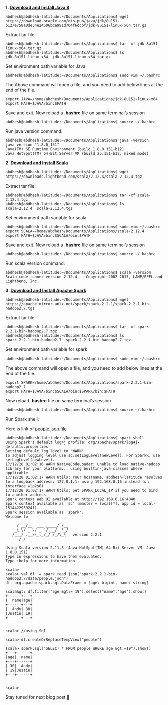 **1. <a href="http://www.oracle.com/technetwork/java/javase/downloads/index.html" target="_blank" rel="noopener">Download and Install Java 8</a>**

```text
abdhesh@abdhesh-latitude:~/Documents/Applications$ wget https://download.oracle.com/otn-pub/java/jdk/8u151-b12/e758a0de34e24606bca991d704f6dcbf/jdk-8u151-linux-x64.tar.gz
```


Extract tar file:

```text
abdhesh@abdhesh-latitude:~/Documents/Applications$ tar -xf jdk-8u151-linux-x64.tar.gz 
abdhesh@abdhesh-latitude:~/Documents/Applications$ ls
jdk-8u151-linux-x64  jdk-8u151-linux-x64.tar.gz
```

Set environment path variable for Java

```text
abdhesh@abdhesh-latitude:~/Documents/Applications$ sudo vim ~/.bashrc
```

The Above command will open a file, and you need to add below lines at the end of the file.

```text
export JAVA=/home/abdhesh/Documents/Applications/jdk-8u151-linux-x64
export PATH=$JAVA/bin:$PATH
```

Save and exit. Now reload a **.bashrc** file on same terminal&#8217;s session

```text
abdhesh@abdhesh-latitude:~/Documents/Applications$ source ~/.bashrc 
```

Run java version command:

```text
abdhesh@abdhesh-latitude:~/Documents/Applications$ java -version
java version "1.8.0_151"
Java(TM) SE Runtime Environment (build 1.8.0_151-b12)
Java HotSpot(TM) 64-Bit Server VM (build 25.151-b12, mixed mode)
```

**2. <a href="https://www.scala-lang.org/download/" target="_blank" rel="noopener">Download and Install Scala</a>**

```text
abdhesh@abdhesh-latitude:~/Documents/Applications$ wget https://downloads.lightbend.com/scala/2.12.4/scala-2.12.4.tgz
```

Extract tar file:

```text
abdhesh@abdhesh-latitude:~/Documents/Applications$ tar -xf scala-2.12.4.tgz 
abdhesh@abdhesh-latitude:~/Documents/Applications$ ls
scala-2.12.4  scala-2.12.4.tgz
```

Set environment path variable for scala

```
abdhesh@abdhesh-latitude:~/Documents/Applications$ sudo vim ~/.bashrc
export SCALA=/home/abdhesh/Documents/Applications/scala-2.12.4
export PATH=$JAVA/bin:$SCALA/bin:$PATH
```

Save and exit. Now reload a **.bashrc** file on same terminal&#8217;s session

```
abdhesh@abdhesh-latitude:~/Documents/Applications$ source ~/.bashrc 
```

Run scala version command:

```
abdhesh@abdhesh-latitude:~/Documents/Applications$ scala -version
Scala code runner version 2.12.4 -- Copyright 2002-2017, LAMP/EPFL and Lightbend, Inc.
```

**3. <a href="https://spark.apache.org/downloads.html" target="_blank" rel="noopener">Download and Install Apache Spark</a>**

```
abdhesh@abdhesh-latitude:~/Documents/Applications$ wget https://apache.mirror.anlx.net/spark/spark-2.2.1/spark-2.2.1-bin-hadoop2.7.tgz
```

Extract tar file:

```
abdhesh@abdhesh-latitude:~/Documents/Applications$ tar -xf spark-2.2.1-bin-hadoop2.7.tgz 
abdhesh@abdhesh-latitude:~/Documents/Applications$ ls
spark-2.2.1-bin-hadoop2.7  spark-2.2.1-bin-hadoop2.7.tgz
```

Set environment path variable for spark

```
abdhesh@abdhesh-latitude:~/Documents/Applications$ sudo vim ~/.bashrc
```

The above command will open a file, and you need to add below lines at the end of the file.

```
export SPARK=/home/abdhesh/Documents/Applications/spark-2.2.1-bin-hadoop2.7
export PATH=$JAVA/bin:$SCALA/bin:$SPARK/bin:$PATH
```

Now reload **.bashrc** file on same terminal&#8217;s session

```
abdhesh@abdhesh-latitude:~/Documents/Applications$ source ~/.bashrc 
```

Run Spark shell:

Here is link of <a href="https://github.com/apache/spark/blob/master/examples/src/main/resources/people.json" target="_blank" rel="noopener">people.json file</a>

```
abdhesh@abdhesh-latitude:~/Documents/Applications$ spark-shell 
Using Spark's default log4j profile: org/apache/spark/log4j-defaults.properties
Setting default log level to "WARN".
To adjust logging level use sc.setLogLevel(newLevel). For SparkR, use setLogLevel(newLevel).
17/12/28 01:02:16 WARN NativeCodeLoader: Unable to load native-hadoop library for your platform... using builtin-java classes where applicable
17/12/28 01:02:17 WARN Utils: Your hostname, abdhesh-latitude resolves to a loopback address: 127.0.1.1; using 192.168.0.16 instead (on interface wlp2s0)
17/12/28 01:02:17 WARN Utils: Set SPARK_LOCAL_IP if you need to bind to another address
Spark context Web UI available at http://192.168.0.16:4040
Spark context available as 'sc' (master = local[*], app id = local-1514422939241).
Spark session available as 'spark'.
Welcome to
      ____              __
     / __/__  ___ _____/ /__
    _\ \/ _ \/ _ `/ __/  '_/
   /___/ .__/\_,_/_/ /_/\_\   version 2.2.1
      /_/
         
Using Scala version 2.11.8 (Java HotSpot(TM) 64-Bit Server VM, Java 1.8.0_151)
Type in expressions to have them evaluated.
Type :help for more information.

scala> 
scala> val df  = spark.read.json("spark-2.2.1-bin-hadoop2.7/data/people.json")
df: org.apache.spark.sql.DataFrame = [age: bigint, name: string]

scala&gt; df.filter("age &gt;= 19").select("name","age").show()
+------+---+
|  name|age|
+------+---+
|  Andy| 30|
|Justin| 19|
+------+---+


scala> //using Sql

scala> df.createOrReplaceTempView("people")

scala> spark.sql("SELECT * FROM people WHERE age &gt;=19").show()
+---+------+
|age|  name|
+---+------+
| 30|  Andy|
| 19|Justin|
+---+------+


scala> 
```

Stay tuned for next blog post 🙂